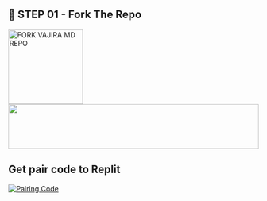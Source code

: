 ## 🎀 STEP 01 -  Fork The Repo

<a href="https://github.com/Dilshan841/-DILSHAN_MD-/fork"><img src="https://img.shields.io/badge/Fork%20Repo-blue" alt="FORK VAJIRA MD REPO" width="150"></a>
</br>
<img src="https://i.imgur.com/dBaSKWF.gif" height="90" width="100%">
<br>

## Get pair code to Replit ##

<a href='https://replit.com/@ashinsad459/-DILSHANMD-/' target="_blank">
  <img alt='Pairing Code' src='https://img.shields.io/badge/Get%20Pairing%20Code Replit-0076D2?style=for-the-badge&logo=opencv&logoColor=black'/>
</a>
<br> 


